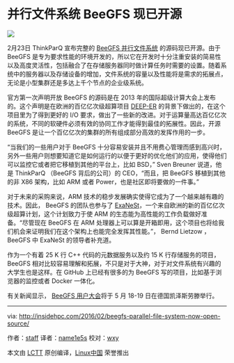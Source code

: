 并行文件系统 BeeGFS 现已开源
==================================================

![](http://insidehpc.com/wp-content/uploads/2015/08/beegfs.jpg)

2月23日 ThinkParQ 宣布完整的 [BeeGFS 并行文件系统][1] 的源码现已开源。由于 BeeGFS 是专为要求性能的环境开发的，所以它在开发时十分注重安装的简易性以及高度灵活性，包括融合了在存储服务器同时做计算任务时需要的设置。随着系统中的服务器以及存储设备的增加，文件系统的容量以及性能将是需求的拓展点，无论是小型集群还是多达上千个节点的企业级系统。

官方第一次声明开放 BeeGFS 的源码是在 2013 年的国际超级计算大会上发布的。这个声明是在欧洲的百亿亿次级超算项目 [DEEP-ER][2] 的背景下做出的，在这个项目里为了得到更好的 I/O 要求，做出了一些新的改进。对于运算量高达百亿亿次的系统，不同的软硬件必须有效的协同工作才能得到最佳的拓展性。因此，开源 BeeGFS 是让一个百亿亿次的集群的所有组成部分高效的发挥作用的一步。

“当我们的一些用户对于 BeeGFS 十分容易安装并且不用费心管理而感到高兴时，另外一些用户则想要知道它是如何运行的以便于更好的优化他们的应用，使得他们可以监控它或者把它移植到其他的平台上，比如 BSD，” Sven Breuner 说道，他是 ThinkParQ （BeeGFS 背后的公司）的 CEO，“而且，把 BeeGFS 移植到其他的非 X86 架构，比如 ARM 或者 Power，也是社区即将要做的一件事。”

对于未来的采购来说，ARM 技术的稳步发展确实使得它成为了一个越来越有趣的技术。因此， BeeGFS 的团队也参与了 [ExaNeSt][3]，一个来自欧洲的新的百亿亿次级超算计划，这个计划致力于使 ARM 的生态能为高性能的工作负载做好准备。“尽管现在 BeeGFS 在 ARM 处理器上可以算是开箱即用，这个项目也将给我们机会来证明我们在这个架构上也能完全发挥其性能。”， Bernd Lietzow ， BeeGFS 中 ExaNeSt 的领导者补充道。

作为一个有着 25 K 行 C++ 代码的元数据服务以及约 15 K 行存储服务的项目，BeeGFS 相对比较容易理解和拓展，不只是对于大神，对于对文件系统有兴趣的大学生也是这样。在 GitHub 上已经有很多的为 BeeGFS 写的项目，比如基于浏览器的监控或者 Docker 一体化。
 
 有关新闻显示， [BeeGFS 用户大会][4]将于 5 月 18-19 日在德国凯泽斯劳滕举行。
 
 -----------------------------------------------------------------------------------------

via: http://insidehpc.com/2016/02/beegfs-parallel-file-system-now-open-source/

作者：[staff][a]
译者：[name1e5s](https://github.com/name1e5s)
校对：[wxy](https://github.com/wxy)

本文由 [LCTT](https://github.com/LCTT/TranslateProject) 原创编译，[Linux中国](https://linux.cn/) 荣誉推出

[a]: http://insidehpc.com/author/staff/
[1]: http://www.beegfs.com/
[2]: http://www.deep-project.eu/deep-project/EN/Home/home_node.html
[3]: http://www.exanest.eu/
[4]: http://www.beegfs.com/content/user-meeting-2016/
